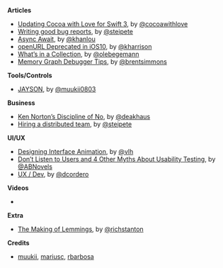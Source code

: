 
**Articles**

* [Updating Cocoa with Love for Swift 3](http://www.cocoawithlove.com/blog/2016/09/14/updating-cocoawithlove.html), by [@cocoawithlove](https://twitter.com/cocoawithlove)
* [Writing good bug reports](https://pspdfkit.com/blog/2016/writing-good-bug-reports/), by [@steipete](https://twitter.com/steipete)
* [Async Await](http://khanlou.com/2016/09/async-await/), by [@khanlou](http://www.twitter.com/khanlou)
* [openURL Deprecated in iOS10](http://useyourloaf.com/blog/openurl-deprecated-in-ios10/), by [@kharrison](https://twitter.com/kharrison)
* [What’s in a Collection](https://oleb.net/blog/2016/09/collection-associated-types/), by [@olebegemann](https://twitter.com/olebegemann)
* [Memory Graph Debugger Tips](http://inessential.com/2016/09/22/memory_graph_debugger_tips), by [@brentsimmons](https://twitter.com/brentsimmons)


**Tools/Controls**

* [JAYSON](https://github.com/muukii/JAYSON), by [@muukii0803](https://twitter.com/muukii0803)

**Business**

* [Ken Norton’s Discipline of No](https://blog.mixpanel.com/2016/09/20/learning-to-say-no-with-ken-norton/), by [@deakhaus](https://twitter.com/deakhaus)
* [Hiring a distributed team](https://pspdfkit.com/blog/2016/hiring-a-distributed-team/), by [@steipete](https://twitter.com/steipete)

**UI/UX**

* [Designing Interface Animation](http://alistapart.com/article/designing-interface-animation), by [@vlh](https://twitter.com/vlh)
* [Don’t Listen to Users and 4 Other Myths About Usability Testing](https://icons8.com/articles/dont-listen-to-users-and-4-other-myths-about-usability-testing/), by [@ABNovels](https://twitter.com/ABNovels)
* [UX / Dev](https://medium.com/@dcordero/ux-dev-425bb4ba0793#.19k3bx5kb), by [@dcordero](https://twitter.com/dcordero)

**Videos**

* 

**Extra**

* [The Making of Lemmings](https://readonlymemory.vg/the-making-of-lemmings/), by [@richstanton](https://twitter.com/richstanton)

**Credits**

* [muukii](https://github.com/muukii), [mariusc](https://github.com/mariusc), [rbarbosa](https://github.com/rbarbosa)
